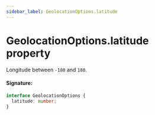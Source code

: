 ```yaml
---
sidebar_label: GeolocationOptions.latitude
---
```


# GeolocationOptions.latitude property

Longitude between `-180` and `180`.

#### Signature:

```typescript
interface GeolocationOptions {
  latitude: number;
}
```
